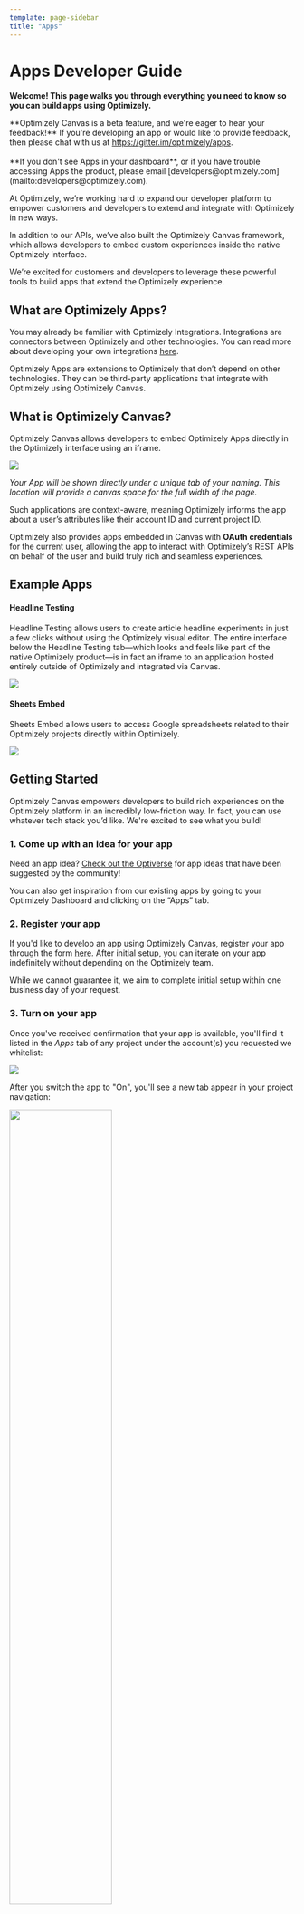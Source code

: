```yaml
---
template: page-sidebar
title: "Apps"
---
```


<h1 id="apps-developers-guide">Apps Developer Guide</h1>

**Welcome! This page walks you through everything you need to know so you can build apps using Optimizely.**

<div class="attention attention--warning push-double--bottom">
**Optimizely Canvas is a beta feature, and we're eager to hear your feedback!** If you're developing an app or
would like to provide feedback, then please chat with us at
<a href="https://gitter.im/optimizely/apps" target="_blank">https://gitter.im/optimizely/apps</a>.
<br><br>
**If you don't see Apps in your dashboard**, or if you have trouble accessing Apps the product, please email [developers@optimizely.com](mailto:developers@optimizely.com).
</div>


At Optimizely, we’re working hard to expand our developer platform to empower customers and developers to extend and integrate with Optimizely in new ways.

In addition to our APIs, we’ve also built the Optimizely Canvas framework, which allows developers to embed custom experiences inside the native Optimizely interface.

We’re excited for customers and developers to leverage these powerful tools to build apps that extend the Optimizely experience.

<h2 id="what-are-apps">What are Optimizely Apps?</h2>

You may already be familiar with Optimizely Integrations. Integrations are connectors between Optimizely and other technologies. You can read more about developing your own integrations [here](/integrations/).

Optimizely Apps are extensions to Optimizely that don’t depend on other technologies. They can be third-party applications that integrate with Optimizely using Optimizely Canvas.


<h2 id="what-is-canvas">What is Optimizely Canvas?</h2>

Optimizely Canvas allows developers to embed Optimizely Apps directly in the Optimizely interface using an iframe.

<img src="/assets/img/apps/full-width.png" />

<p class="muted line--tight proceed"><i>Your App will be shown directly under a unique tab of your naming. This location will provide a canvas space for the full width of the page.</i></p>

Such applications are context-aware, meaning Optimizely informs the app about a user’s attributes like their account ID and current project ID.

Optimizely also provides apps embedded in Canvas with **OAuth credentials** for the current user, allowing the app to interact with Optimizely’s REST APIs on behalf of the user and build truly rich and seamless experiences.

<h2 id="example-apps">Example Apps</h2>

#### Headline Testing
Headline Testing allows users to create article headline experiments in just a few clicks without using the Optimizely visual editor. The entire interface below the Headline Testing tab—which looks and feels like part of the native Optimizely product—is in fact an iframe to an application hosted entirely outside of Optimizely and integrated via Canvas.

<img src="/assets/img/apps/headline-testing-screenshot.png" />

#### Sheets Embed
Sheets Embed allows users to access Google spreadsheets related to their Optimizely projects directly within Optimizely.

<img src="/assets/img/apps/sheets-embed-screenshot.png" />


## Getting Started

Optimizely Canvas empowers developers to build rich experiences on the Optimizely platform in an incredibly low-friction way. In fact, you can use whatever tech stack you’d like. We're excited to see what you build!

<h3 id="ideate">1. Come up with an idea for your app</h3>

Need an app idea? <a href="https://optimize.ly/app-ideas" target="_blank">Check out the Optiverse</a> for app ideas that have been suggested by the community!

You can also get inspiration from our existing apps by going to your Optimizely Dashboard and clicking on the “Apps” tab.

<h3 id="register-your-app">2. Register your app</h3>

If you'd like to develop an app using Optimizely Canvas, register your app through the form
<a href="http://link.optimizely.com/canvas-registration-form" target="_blank">here</a>. After initial setup, you can
iterate on your app indefinitely without depending on the Optimizely team.

While we cannot guarantee it, we aim to complete initial setup within one business day of your request.

<h3 id="turn-on-your-app">3. Turn on your app</h3>

Once you've received confirmation that your app is available, you'll find it listed in the *Apps* tab of any project under the account(s) you requested we whitelist:

<img src="/assets/img/canvas/turning_on_an_app.png" />

After you switch the app to "On", you'll see a new tab appear in your project navigation:

<img src="/assets/img/canvas/templates_tab_closeup.png" style="width: 60%;" />

If you click this tab, your app's URL will be loaded via an iframe below the tab, with a signed payload as described below in <a href="#canvas-payload">Section 4. Use the Canvas payload</a>.


<h3 id="canvas-payload">4. Use the Canvas payload</h3>

#### The Canvas Payload

When loading your app in the Canvas iframe, Optimizely provides a `signed_request` URL parameter, which includes
contextual information for the user who opened your app.

#### Parsing the Context

This `signed_request` parameter has a value of the format:

```
{{hashed_base64_context}}.{{unhashed_base64_context}}
```

Note the period (`.`) delimiter. The `hashed_base64_context` component is used to authenticate the request as coming
from Optimizely, which is covered in more detail in the <a href="#verifying-the-context">Verifying the Context</a> section below.

The `unhashed_base64_context` component is base64-encoded JSON with this format:

```
{"context":
    {"user":
        {"email": "jon@optimizely.com"},
     "environment":
         {"current_account": 123456,
          "current_project": 78910},
     "client":
         {"access_token": "abcdefg1234543",
          "token_type": "bearer",
          "expires_in": 7200}
    }
}
```

You can use this information to identify the user, discern their current account and project, and issue any REST API requests on their behalf using their OAuth access token, as described in our [REST API Authentication](http://developers.optimizely.com/rest/reference/index.html#authentication-oauth) docs.

With this information, the possibilities for building rich experiences directly in the Optimizely product are endless.

#### Verifying the Context

As mentioned, you should use the `hashed_base64_context` portion of the `signed_request` parameter value to verify that
the unhashed context is authentically from Optimizely, and not a malicious third party trying to impersonate the user.

You do this by:

1. HMAC SHA-256 hashing the unhashed context **to lowercase hexits**, using your OAuth client secret as the
   HMAC key,
2. base64-encoding the hash, and
3. verifying that the result matches the provided `hashed_base64_context`.

If the result does not match, **you should immediately return an HTTP 401 to the user and assume the request was
malicious**. Do not do any processing for the user or expose any data to the user.

<div class="attention attention--warning push--bottom">
*NOTE:* This verification should never be done client-side or in any other environment accessible to the user, as your
client secret must be used to perform the verification and is a **highly sensitive** secret.
</div>

#### Canvas SDKs

We've developed SDKs to help with decoding the `signed_request` parameter. Check out <a href="#starter-kits-sdks">our section on Canvas SDKs below</a>.

#### Access Token Expiration

Per the `"expires_in": 7200` section in the example context above, the access token provided by Optimizely to your app
lasts for 2 hours (7,200 seconds). See the <a href="#faqs">FAQs</a> for information on what to do when this access token expires, or
is revoked by the user.


<h3 id="build-your-app">5. Build your app using our App Guidelines </h3>

In order for us to accept your app, and for the app review process to go smoothly, please use our app guidelines to build your app. See the <a href="#app-guidelines">App Guidelines</a> sections for more.

<h3 id="submit-your-app">6. Submit your app</h3>

Once you've built your app, send us an email at [developers@optimizely.com](mailto:developers@optimizely.com). We will start the app review process and work with you to get it listed on the Optimizely platform.

<h3 id="change-app-config">7. Change your app's configuration (optional)</h3>

If at any time you need to change your app's configuration (such as the display name, the app URL, or the app logo),
just re-submit the <a href="http://link.optimizely.com/canvas-registration-form" target="_blank">registration form</a>
with the updated information.

<h2 id="starter-kits-sdks">Starter Kits & Canvas SDKs</h2>

We've built starter kits and SDKs for developers interested in building on the Optimizely platform. If you’re interested in contributing, let us know at <a href="https://gitter.im/optimizely/apps" target="_blank">https://gitter.im/optimizely/apps</a>.

<h4 id="starter-kits">Starter Kits</h4>

We've put together starter kits to help kickstart your app development. Check this section in the future for more. We welcome contributions of libraries in other languages.

* [Python Canvas Starter Kit](https://github.com/optimizely/canvas-getting-started-python)

<h4 id="canvas-sdks">Canvas SDKs</h4>

These SDKs help with decoding the `signed_request` parameter to get the Canvas context. We welcome contributions of libraries in other languages.

* [Node SDK](https://www.npmjs.com/package/optimizely-canvas-sdk)
* [Python SDK](https://github.com/optimizely/canvas_python_SDK)
* [PHP SDK](https://github.com/conversion-com/optimizely-canvas-php-starter-kit) by [Conversion.com](http://conversion.com/)

## App Guidelines

<h3 id="content-requirements">Content Requirements</h3>

All apps must include a **Terms of Service** in the UI.


<h3 id="design-requirements">Design Requirements</h3>

In order to provide a great user experience that feels like a core part of Optimizely, we recommend using our open source CSS framework, [OUI (Optimizely User Interface)](http://design.optimizely.com/oui/index.html). This framework defines standard components — grids, buttons, form elements, breadcrumbs — that are cross-browser compatible and easily combined into larger interfaces. It's also the same CSS framework that Optimizely's engineers use to build Optimizely.

You can get started with OUI in two ways:

1. Use the pre-compiled version, as described below (recommended).
2. Or, use the `optimizely-oui` npm module. Read <a href="https://github.com/optimizely/oui/blob/devel/README.md" target="_blank">https://github.com/optimizely/oui/blob/devel/README.md</a> for more.

#### Pre-compiled CSS

Install the pre-compiled version of OUI in your application:

```
<link rel="stylesheet" href="//d2uaiq63sgqwfs.cloudfront.net/9.0.1/oui.css">
```

For the latest version, replace the `9.0.1` with the <a href="https://github.com/optimizely/oui/releases" target="_blank">latest release</a>.

Here is a basic HTML template to get started using OUI:

```
<!DOCTYPE html>
<html lang="en">
  <head>
    <title>Base OUI Template</title>

    <!-- OUI CSS -->
    <link rel="stylesheet" href="//d2uaiq63sgqwfs.cloudfront.net/9.0.1/oui.css">

  </head>
  <body>
    <h1>Hello, world!</h1>
  </body>
</html>
```

#### OUI Core Components
As you add each component style to your app, reference the <a href="http://design.optimizely.com/oui/core/api/" target="_blank">OUI Core Components</a> to learn the semantic markup for each component.

#### Designing your app
In addition to aligning to the OUI style, please be aware of the context within which you’re designing your app. Since Optimizely’s header is at the top of the page, **you should avoid adding in a secondary header to the top of your app**. A secondary header will confuse users and will create an awkward information architecture.

Secondly, all the contents inside Optimizely’s UI is left aligned. **You should avoid center aligning the contents of your app** as this will be inconsistent with Optimizely’s UI.

<img src="/assets/img//apps/anti-pattern.png" />
#### Codepens

To get started quickly with OUI, check out these codepens:
* <a href="http://codepen.io/kwalker3690/pen/vGNYRv?editors=1010" target="_blank">Tab Navigation</a>
* <a href="http://codepen.io/kwalker3690/pen/pyjoLb?editors=1000" target="_blank">Right Sidebar</a>

#### Further Reading
* [Optimizely OUI on Github](https://github.com/optimizely/oui) (includes instructions for using [SVG icons](https://github.com/optimizely/oui#svg-icons), too)
* [OUI Documentation](http://design.optimizely.com/oui/index.html)
* [Optimizely’s Design Guide](http://design.optimizely.com/design-patterns/index.html), which includes [brand colors](http://design.optimizely.com/brand/colors.html) and [design patterns](http://design.optimizely.com/design-patterns/product/index.html).


<h3 id="security-guidance">Security Guidance</h3>

Optimizely takes security very seriously, and as a developer using Optimizely Canvas, so should you. During the
application review process, Optimizely will strive to identify any security issues in your app, but security is
ultimately your responsibility as the developer.

Below are a number of security recommendations. This is a not intended to be an exhaustive list, and many
apps will have unique attack vectors and security requirements that developers should think through in detail.

* Use `X-Frame-Options` headers to restrict iframing of your app to exclusively `app.optimizely.com`.
* Always use HTTPS/SSL for your app URL. Note that insecure HTTP to localhost is acceptable for development purposes,
  but use of insecure HTTP with any non-localhost URL will result in an error when attempting to use an app.
* Monitor the <a href="https://en.wikipedia.org/wiki/HTTP_referer" target="_blank">`Referer` header</a> for the
  initial page load, which should come from `app.optimizely.com`, to detect possible attacks.
* Always verify the authenticity of the Canvas payload as described above, and, if verification fails, immediately
  return an HTTP 401 to the user and assume the request was malicious. Do not do any processing for the user or
  expose any data to the user.
* Store credentials and tokens securely, ensuring your OAuth client secret is never accessible to users, and ensuring
  one user can never access another user’s data or secrets, such as OAuth tokens.
* Follow security best practices for web applications. Some resources we find useful to this end are:

	* [OWASP Cheat Sheet Series](https://www.owasp.org/index.php/Cheat_Sheets)
	* [Web Developer Checklist](http://webdevchecklist.com )


* Check and frequently re-check 3rd party software (OS, server, frameworks, libraries) for known vulnerabilities.
* Do not redirect the initial Canvas request to another URL.
* Provide an emergency contact in your app's UI and documentation (preferably a team).
* Contact Optimizely as soon as possible, and at latest within 24 hours, in the event of a compromise.
* All apps must include emergency contact information in your app's UI and documentation (preferably for a team).

<h2 id="resources">Resources</h2>

Here is the definitive list of documents related to developing an App in Optimizely Canvas:

##### Design:
* [Optimizely OUI on Github](https://github.com/optimizely/oui)
* [Optimizely Design Guide: OUI](http://design.optimizely.com/oui/index.html)
* [Optimizely Design Guide: Product Design Patterns](http://design.optimizely.com/design-patterns/product/index.html)

##### Development:
* [Canvas App ideas @ Optiverse](https://optimize.ly/app-ideas) (community driven)
* [Apps Developer Guide](http://developers.optimizely.com/apps) (these docs)



<h2 id="faqs">FAQs</h2>

#### What do I do if the access token from the signed request expires or is revoked?

In the event the access token provided to your app in the signed request expires (after 2 hours) or is revoked by the
user, the Optimizely REST API will begin returning HTTP 401 responses to your requests. In that case, you should prompt
the user to reload the page, which will result in your app receiving a fresh signed request with a fresh OAuth access
token.

#### What happens if a user clicks a different tab, then clicks my app's tab again?

Every time a user clicks the tab for your app from a different tab, or reloads app.optimizely.com, your app will
receive a fresh signed request with a new OAuth access token.

#### How can I contact you?
If you're developing an app or would like to provide feedback or get help, please chat with us at [https://gitter.im/optimizely/apps](https://gitter.im/optimizely/apps) or email us at [developers@optimizely.com](developers@optimizely.com).

If you've built your app and are ready to submit, please email us at [developers@optimizely.com](developers@optimizely.com) and we'll start the app review process.

